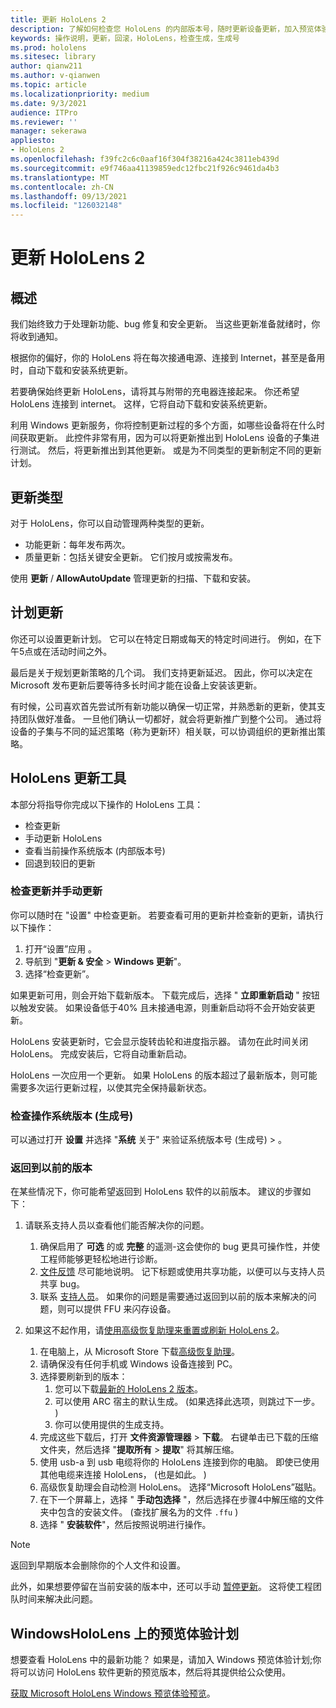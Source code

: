 ```yaml
---
title: 更新 HoloLens 2
description: 了解如何检查您 HoloLens 的内部版本号，随时更新设备更新，加入预览体验计划，并回滚更新。
keywords: 操作说明，更新，回滚，HoloLens，检查生成，生成号
ms.prod: hololens
ms.sitesec: library
author: qianw211
ms.author: v-qianwen
ms.topic: article
ms.localizationpriority: medium
ms.date: 9/3/2021
audience: ITPro
ms.reviewer: ''
manager: sekerawa
appliesto:
- HoloLens 2
ms.openlocfilehash: f39fc2c6c0aaf16f304f38216a424c3811eb439d
ms.sourcegitcommit: e9f746aa41139859edc12fbc21f926c9461da4b3
ms.translationtype: MT
ms.contentlocale: zh-CN
ms.lasthandoff: 09/13/2021
ms.locfileid: "126032148"
---
```

# <a name="update-hololens-2"></a>更新 HoloLens 2

## <a name="overview"></a>概述

我们始终致力于处理新功能、bug 修复和安全更新。 当这些更新准备就绪时，你将收到通知。

根据你的偏好，你的 HoloLens 将在每次接通电源、连接到 Internet，甚至是备用时，自动下载和安装系统更新。

若要确保始终更新 HoloLens，请将其与附带的充电器连接起来。 你还希望 HoloLens 连接到 internet。 这样，它将自动下载和安装系统更新。 

利用 Windows 更新服务，你将控制更新过程的多个方面，如哪些设备将在什么时间获取更新。 此控件非常有用，因为可以将更新推出到 HoloLens 设备的子集进行测试。 然后，将更新推出到其他更新。 或是为不同类型的更新制定不同的更新计划。

## <a name="types-of-updates"></a>更新类型

对于 HoloLens，你可以自动管理两种类型的更新。 

- 功能更新：每年发布两次。
- 质量更新：包括关键安全更新。 它们按月或按需发布。

使用 **更新** / **AllowAutoUpdate** 管理更新的扫描、下载和安装。 

## <a name="scheduling-updates"></a>计划更新

你还可以设置更新计划。 它可以在特定日期或每天的特定时间进行。 例如，在下午5点或在活动时间之外。

最后是关于规划更新策略的几个词。 我们支持更新延迟。 因此，你可以决定在 Microsoft 发布更新后要等待多长时间才能在设备上安装该更新。

有时候，公司喜欢首先尝试所有新功能以确保一切正常，并熟悉新的更新，使其支持团队做好准备。 一旦他们确认一切都好，就会将更新推广到整个公司。 通过将设备的子集与不同的延迟策略（称为更新环）相关联，可以协调组织的更新推出策略。

## <a name="hololens-update-tools"></a>HoloLens 更新工具

本部分将指导你完成以下操作的 HoloLens 工具：

- 检查更新
- 手动更新 HoloLens
- 查看当前操作系统版本 (内部版本号) 
- 回退到较旧的更新

### <a name="check-for-updates-and-manually-update"></a>检查更新并手动更新

你可以随时在 "设置" 中检查更新。  若要查看可用的更新并检查新的更新，请执行以下操作：

1. 打开“设置”应用  。
1. 导航到 "**更新 & 安全**  >  **Windows 更新**"。
1. 选择“检查更新”。

如果更新可用，则会开始下载新版本。 下载完成后，选择 " **立即重新启动** " 按钮以触发安装。 如果设备低于40% 且未接通电源，则重新启动将不会开始安装更新。

HoloLens 安装更新时，它会显示旋转齿轮和进度指示器。 请勿在此时间关闭 HoloLens。 完成安装后，它将自动重新启动。

HoloLens 一次应用一个更新。  如果 HoloLens 的版本超过了最新版本，则可能需要多次运行更新过程，以使其完全保持最新状态。

### <a name="check-your-operating-system-version-build-number"></a>检查操作系统版本 (生成号) 

可以通过打开 **设置** 并选择 "**系统** 关于" 来验证系统版本号 (生成号)  >  。

### <a name="go-back-to-a-previous-version"></a>返回到以前的版本

在某些情况下，你可能希望返回到 HoloLens 软件的以前版本。 建议的步骤如下：

1. 请联系支持人员以查看他们能否解决你的问题。
    1. 确保启用了 **可选** 的或 **完整** 的遥测-这会使你的 bug 更具可操作性，并使工程师能够更轻松地进行诊断。
    1. [文件反馈](hololens-feedback.md) 尽可能地说明。 记下标题或使用共享功能，以便可以与支持人员共享 bug。
    1. 联系 [支持人员](https://aka.ms/hlsupport)。 如果你的问题是需要通过返回到以前的版本来解决的问题，则可以提供 FFU 来闪存设备。

1. 如果这不起作用，请[使用高级恢复助理来重置或刷新 HoloLens 2](hololens-recovery.md)。
    1. 在电脑上，从 Microsoft Store 下载[高级恢复助理](https://www.microsoft.com/p/advanced-recovery-companion/9p74z35sfrs8?activetab=pivot:overviewtab)。
    1. 请确保没有任何手机或 Windows 设备连接到 PC。
    1. 选择要刷新到的版本：
        1. 您可以下载[最新的 HoloLens 2 版本](https://aka.ms/hololens2download)。
        1. 可以使用 ARC 宿主的默认生成。  (如果选择此选项，则跳过下一步。 ) 
        1. 你可以使用提供的生成支持。
    1. 完成这些下载后，打开 **文件资源管理器**  >  **下载**。 右键单击已下载的压缩文件夹，然后选择 "**提取所有**  >  **提取**" 将其解压缩。
    1. 使用 usb-a 到 usb 电缆将你的 HoloLens 连接到你的电脑。 即使已使用其他电缆来连接 HoloLens， (也是如此。 ) 
    1. 高级恢复助理会自动检测 HoloLens。 选择“Microsoft HoloLens”磁贴。
    1. 在下一个屏幕上，选择 " **手动包选择** "，然后选择在步骤4中解压缩的文件夹中包含的安装文件。  (查找扩展名为的文件 `.ffu` ) 
    1. 选择 " **安装软件**"，然后按照说明进行操作。

> [!NOTE]
> 返回到早期版本会删除你的个人文件和设置。

此外，如果想要停留在当前安装的版本中，还可以手动 [暂停更新](hololens-updates.md#pause-updates-via-device)。 这将使工程团队时间来解决此问题。

## <a name="windows-insider-program-on-hololens"></a>WindowsHoloLens 上的预览体验计划

想要查看 HoloLens 中的最新功能？  如果是，请加入 Windows 预览体验计划;你将可以访问 HoloLens 软件更新的预览版本，然后将其提供给公众使用。

[获取 Microsoft HoloLens Windows 预览体验预览](hololens-insider.md)。